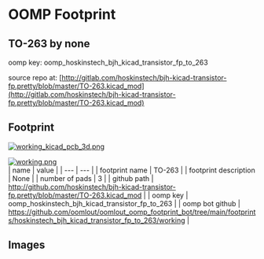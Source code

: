 # OOMP Footprint  
## TO-263  by none  
  
oomp key: oomp_hoskinstech_bjh_kicad_transistor_fp_to_263  
  
source repo at: [http://gitlab.com/hoskinstech/bjh-kicad-transistor-fp.pretty/blob/master/TO-263.kicad_mod](http://gitlab.com/hoskinstech/bjh-kicad-transistor-fp.pretty/blob/master/TO-263.kicad_mod)  
## Footprint  
  
[![working_kicad_pcb_3d.png](working_kicad_pcb_3d_600.png)](working_kicad_pcb_3d.png)  
  
[![working.png](working_600.png)](working.png)  
| name | value | 
| --- | --- | 
| footprint name | TO-263 | 
| footprint description | None | 
| number of pads | 3 | 
| github path | http://github.com/hoskinstech/bjh-kicad-transistor-fp.pretty/blob/master/TO-263.kicad_mod | 
| oomp key | oomp_hoskinstech_bjh_kicad_transistor_fp_to_263 | 
| oomp bot github | https://github.com/oomlout/oomlout_oomp_footprint_bot/tree/main/footprints/hoskinstech_bjh_kicad_transistor_fp_to_263/working | 
## Images  
